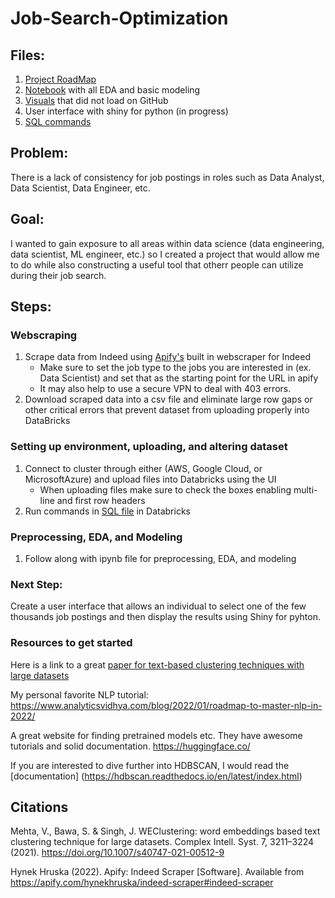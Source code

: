 # Job-Search-Optimization
## Files:

1. [Project RoadMap](https://github.com/kylenewm/Job-Search-Optimization/blob/main/Project_roadmap.png)  
2. [Notebook](https://github.com/kylenewm/Job-Search-Optimization/blob/main/JobSearchOptimizerEDA.ipynb) with all EDA and basic modeling
3. [Visuals](Visuals.ipynb) that did not load on GitHub
4. User interface with shiny for python (in progress) 
5. [SQL commands](https://github.com/kylenewm/Job-Search-Optimization/blob/main/Joining_Tables.sql)

## Problem: 
There is a lack of consistency for job postings in roles such as Data Analyst, Data Scientist, Data Engineer, etc.
## Goal:

I wanted to gain exposure to all areas within data science (data engineering, data scientist, ML engineer, etc.) so I created a project that would allow me to do while also constructing a useful tool that otherr people can utilize during their job search. 

## Steps:
### Webscraping
1. Scrape data from Indeed using [Apify's](https://apify.com/hynekhruska/indeed-scraper) built in webscraper for Indeed
      - Make sure to set the job type to the jobs you are interested in (ex. Data Scientist) and set that as the starting point for the URL in apify
      - It may also help to use a secure VPN to deal with 403 errors. 
2. Download scraped data into a csv file and eliminate large row gaps or other critical errors that prevent dataset from uploading properly into DataBricks
### Setting up environment, uploading, and altering dataset
1. Connect to cluster through either (AWS, Google Cloud, or MicrosoftAzure) and upload files into Databricks using the UI 
      - When uploading files make sure to check the boxes enabling multi-line and first row headers
2. Run commands in [SQL file](https://github.com/kylenewm/Job-Search-Optimization/blob/main/Joining_Tables.sql) in Databricks
### Preprocessing, EDA, and Modeling
1. Follow along with ipynb file for preprocessing, EDA, and modeling
### Next Step:
Create a user interface that allows an individual to select one of the few thousands job postings and then display the results using Shiny for pyhton. 
### Resources to get started
Here is a link to a great [paper for text-based clustering techniques with large datasets](https://link.springer.com/article/10.1007/s40747-021-00512-9)

My personal favorite NLP tutorial: https://www.analyticsvidhya.com/blog/2022/01/roadmap-to-master-nlp-in-2022/

A great website for finding pretrained models etc. They have awesome tutorials and solid documentation. https://huggingface.co/ 

If you are interested to dive further into HDBSCAN, I would read the [documentation] (https://hdbscan.readthedocs.io/en/latest/index.html)
## Citations
Mehta, V., Bawa, S. & Singh, J. WEClustering: word embeddings based text clustering technique for large datasets. Complex Intell. Syst. 7, 3211–3224 (2021). https://doi.org/10.1007/s40747-021-00512-9

Hynek Hruska (2022). Apify: Indeed Scraper [Software]. Available from https://apify.com/hynekhruska/indeed-scraper#indeed-scraper

